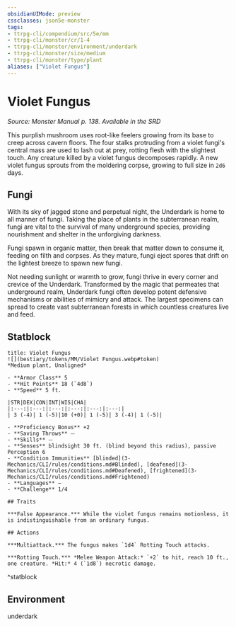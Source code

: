 ```yaml
---
obsidianUIMode: preview
cssclasses: json5e-monster
tags:
- ttrpg-cli/compendium/src/5e/mm
- ttrpg-cli/monster/cr/1-4
- ttrpg-cli/monster/environment/underdark
- ttrpg-cli/monster/size/medium
- ttrpg-cli/monster/type/plant
aliases: ["Violet Fungus"]
---
```

# Violet Fungus
*Source: Monster Manual p. 138. Available in the <span title='Systems Reference Document (5.1)'>SRD</span>*  

This purplish mushroom uses root-like feelers growing from its base to creep across cavern floors. The four stalks protruding from a violet fungi's central mass are used to lash out at prey, rotting flesh with the slightest touch. Any creature killed by a violet fungus decomposes rapidly. A new violet fungus sprouts from the moldering corpse, growing to full size in `2d6` days.

## Fungi

With its sky of jagged stone and perpetual night, the Underdark is home to all manner of fungi. Taking the place of plants in the subterranean realm, fungi are vital to the survival of many underground species, providing nourishment and shelter in the unforgiving darkness.

Fungi spawn in organic matter, then break that matter down to consume it, feeding on filth and corpses. As they mature, fungi eject spores that drift on the lightest breeze to spawn new fungi.

Not needing sunlight or warmth to grow, fungi thrive in every corner and crevice of the Underdark. Transformed by the magic that permeates that underground realm, Underdark fungi often develop potent defensive mechanisms or abilities of mimicry and attack. The largest specimens can spread to create vast subterranean forests in which countless creatures live and feed.

## Statblock

```ad-statblock
title: Violet Fungus
![](bestiary/tokens/MM/Violet Fungus.webp#token)
*Medium plant, Unaligned*

- **Armor Class** 5
- **Hit Points** 18 (`4d8`)
- **Speed** 5 ft.

|STR|DEX|CON|INT|WIS|CHA|
|:---:|:---:|:---:|:---:|:---:|:---:|
| 3 (-4)| 1 (-5)|10 (+0)| 1 (-5)| 3 (-4)| 1 (-5)|

- **Proficiency Bonus** +2
- **Saving Throws** ⏤
- **Skills** ⏤
- **Senses** blindsight 30 ft. (blind beyond this radius), passive Perception 6
- **Condition Immunities** [blinded](3-Mechanics/CLI/rules/conditions.md#Blinded), [deafened](3-Mechanics/CLI/rules/conditions.md#Deafened), [frightened](3-Mechanics/CLI/rules/conditions.md#Frightened)
- **Languages** —
- **Challenge** 1/4

## Traits

***False Appearance.*** While the violet fungus remains motionless, it is indistinguishable from an ordinary fungus.

## Actions

***Multiattack.*** The fungus makes `1d4` Rotting Touch attacks.

***Rotting Touch.*** *Melee Weapon Attack:* `+2` to hit, reach 10 ft., one creature. *Hit:* 4 (`1d8`) necrotic damage.
```
^statblock

## Environment

underdark